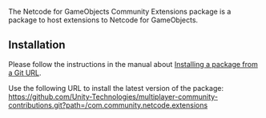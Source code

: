 The Netcode for GameObjects Community Extensions package is a package to host extensions to Netcode for GameObjects.

## Installation
Please follow the instructions in the manual about [Installing a package from a Git URL](https://docs.unity3d.com/Manual/upm-ui-giturl.html).

Use the following URL to install the latest version of the package:
https://github.com/Unity-Technologies/multiplayer-community-contributions.git?path=/com.community.netcode.extensions
